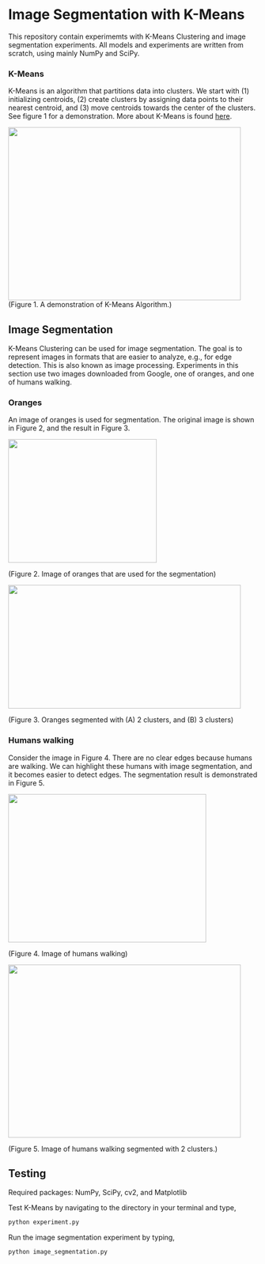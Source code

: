 # Image Segmentation with K-Means

This repository contain experimemts with K-Means Clustering and image segmentation experiments. All models and experiments are written from scratch, using mainly NumPy and SciPy.

### K-Means
K-Means is an algorithm that partitions data into clusters. We start with (1) initializing centroids, (2) create clusters by assigning data points to their nearest centroid, and (3) move centroids towards the center of the clusters. See figure 1 for a demonstration. More about K-Means is found [here](https://stanford.edu/~cpiech/cs221/handouts/kmeans.html).

<img src="https://media.giphy.com/media/CyOmhXxHgIHzm9pZJT/giphy.gif" width="470" height="350">
(Figure 1. A demonstration of K-Means Algorithm.)


## Image Segmentation

K-Means Clustering can be used for image segmentation. The goal is to represent images in formats that are easier to analyze, e.g., for edge detection. This is also known as image processing. Experiments in this section use two images downloaded from Google, one of oranges, and one of humans walking.

### Oranges
An image of oranges is used for segmentation. The original image is shown in Figure 2, and the result in Figure 3.

<img src="https://i.ibb.co/RB1mpZR/orange.jpg" width="300" height="250">

(Figure 2. Image of oranges that are used for the segmentation)

<img src="https://i.ibb.co/VVf5hnd/Ska-rmavbild-2021-03-28-kl-13-18-10.png" width="470" height="250">

(Figure 3. Oranges segmented with (A) 2 clusters, and (B) 3 clusters)

### Humans walking
Consider the image in Figure 4. There are no clear edges because humans are walking. We can highlight these humans with image segmentation, and it becomes easier to detect edges. The segmentation result is demonstrated in Figure 5.

<img src="https://i.ibb.co/2dyYD8w/walking.jpg" width="400" height="300">

(Figure 4. Image of humans walking)

<img src="https://i.ibb.co/Th1j0qJ/walking-k2.png" width="470" height="350">

(Figure 5. Image of humans walking segmented with 2 clusters.)

## Testing

Required packages: NumPy, SciPy, cv2, and Matplotlib

Test K-Means by navigating to the directory in your terminal and type,

```bash
python experiment.py
```

Run the image segmentation experiment by typing,

```bash
python image_segmentation.py
```
